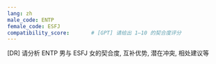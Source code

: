 ```yaml
---
lang: zh
male_code: ENTP
female_code: ESFJ
compatibility_score:       # [GPT] 请给出 1–10 的契合度评分
---
```


[DR] 请分析 ENTP 男与 ESFJ 女的契合度, 互补优势, 潜在冲突, 相处建议等

